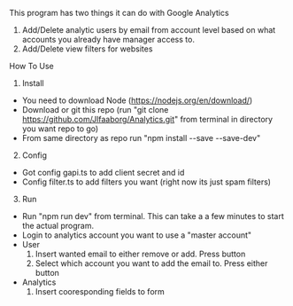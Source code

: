 This program has two things it can do with Google Analytics

1. Add/Delete analytic users by email from account level based on what accounts you already have manager access to.
2. Add/Delete view filters for websites


How To Use

1. Install
  * You need to download Node (https://nodejs.org/en/download/)
  * Download or git this repo (run "git clone https://github.com/Jlfaaborg/Analytics.git" from terminal in directory you want repo to go)
  * From same directory as repo run "npm install --save --save-dev"

2. Config
  * Got config gapi.ts to add client secret and id
  * Config filter.ts to add filters you want (right now its just spam filters)

3. Run
  * Run "npm run dev" from terminal. This can take a a few minutes to start the actual program.
  * Login to analytics account you want to use a "master account"
  * User
    1. Insert wanted email to either remove or add. Press button
    2. Select which account you want to add the email to. Press either button
  * Analytics
    1. Insert cooresponding fields to form 